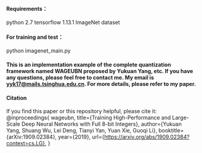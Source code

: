 #### Requirements：
python 2.7
tensorflow 1.13.1
ImageNet dataset


#### For training and test：
python imagenet_main.py


#### This is an implementation example of the complete quantization framework named WAGEUBN proposed by Yukuan Yang, etc. If you have any questions, please feel free to contact me. My email is yyk17@mails.tsinghua.edu.cn. For more details, please refer to my paper.



#### Citation
If you find this paper or this repository helpful, please cite it:
@inproceedings{
wageubn,
title={Training High-Performance and Large-Scale Deep Neural Networks with Full 8-bit Integers},
author={Yukuan Yang, Shuang Wu, Lei Deng, Tianyi Yan, Yuan Xie, Guoqi Li},
booktitle={arXiv:1909.02384},
year={2019},
url={https://arxiv.org/abs/1909.02384?context=cs.LG},
} 